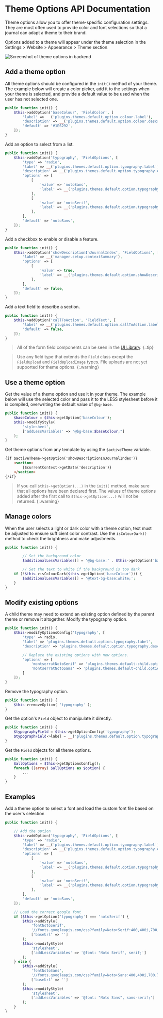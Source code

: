 # Theme Options API Documentation

Theme options allow you to offer theme-specific configuration settings. They are most often used to provide color and font selections so that a journal can adapt a theme to their brand.

Options added to a theme will appear under the theme selection in the Settings > Website > Appearance > Theme  section.

![Screenshot of theme options in backend](theme-options.png)

## Add a theme option

All theme options should be configured in the `init()` method of your theme. The example below will create a color picker, add it to the settings when your theme is selected, and provide a default value to be used when the user has not selected one.

```php
public function init() {
	$this->addOption('baseColour', 'FieldColor', [
		'label' => __('plugins.themes.default.option.colour.label'),
		'description' => __('plugins.themes.default.option.colour.description'),
		'default' => '#1E6292',
	]);
}
```

Add an option to select from a list.

```php
public function init() {
	$this->addOption('typography', 'FieldOptions', [
		'type' => 'radio',
		'label' => __('plugins.themes.default.option.typography.label'),
		'description' => __('plugins.themes.default.option.typography.description'),
		'options' => [
			[
				'value' => 'notoSans',
				'label' => __('plugins.themes.default.option.typography.notoSans'),
			],
			[
				'value' => 'notoSerif',
				'label' => __('plugins.themes.default.option.typography.notoSerif'),
			],
		],
		'default' => 'notoSans',
	]);
}
```

Add a checkbox to enable or disable a feature.

```php
public function init() {
	$this->addOption('showDescriptionInJournalIndex', 'FieldOptions', [
		'label' => __('manager.setup.contextSummary'),
		'options' => [
			[
				'value' => true,
				'label' => __('plugins.themes.default.option.showDescriptionInJournalIndex.option'),
			],
		],
		'default' => false,
	]);
}
```

Add a text field to describe a section.

```php
public function init() {
	$this->addOption('callToAction', 'FieldText', [
		'label' => __('plugins.themes.default.option.callToAction.label'),
		'default' => false,
	]);
}
```

> All of the form field components can be seen in the [UI Library](/dev/ui-library/dev).
{:.tip}

> Use any field type that extends the `Field` class except the `FieldUpload` and `FieldUploadImage` types. File uploads are not yet supported for theme options. {:.warning}


## Use a theme option

Get the value of a theme option and use it in your theme. The example below will use the selected color and pass it to the LESS stylesheet before it is compiled, overwriting the default value of `@bg-base`.

```php
public function init() {
	$baseColour = $this->getOption('baseColour');
	$this->modifyStyle(
		'stylesheet',
		['addLessVariables' => "@bg-base:$baseColour;"]
	);
}
```

Get theme options from any template by using the `$activeTheme` variable.

```html
{if $activeTheme->getOption('showDescriptionInJournalIndex')}
	<section>
		{$currentContext->getData('description')}
	</section>
{/if}
```

> If you call `$this->getOption(...)` in the `init()` method, make sure that all options have been declared first. The values of theme options added after the first call to `$this->getOption(...)` will not be returned.
{:.warning}

## Manage colors

When the user selects a light or dark color with a theme option, text must be adjusted to ensure sufficient color contrast. Use the `isColourDark()` method to check the brightness and make adjustments.

```php
public function init() {

		// Set the background color
		$additionalLessVariables[] = '@bg-base:' . $this->getOption('baseColour') . ';';

		// Set the text to white if the background is too dark
    if (!$this->isColourDark($this->getOption('baseColour'))) {
        $additionalLessVariables[] = '@text-bg-base:white;';
    }
}
```

## Modify existing options

A child theme may need to extend an existing option defined by the parent theme or remove it altogether. Modify the typography option.

```php
public function init() {
	$this->modifyOptionsConfig('typography', [
		'type' => radio,
		'label' => 'plugins.themes.default.option.typography.label',
		'description' => 'plugins.themes.default.option.typography.description',

		// Replace the existing options with new options.
		'options' => [
			'montserratNotoSerif' => 'plugins.themes.default-child.option.typography.montserratNotoSerif',
			'montserratNotoSans' => 'plugins.themes.default-child.option.typography.montserratNotoSans',
		]
	]);
}
```

Remove the typography option.

```php
public function init() {
	$this->removeOption( 'typography' );
}
```

Get the option's `Field` object to manipulate it directly.

```php
public function init() {
	$typographyField = $this->getOptionConfig('typography');
	$typographField->label = __('plugins.themes.default.option.typography.label');
}
```

Get the `Field` objects for all theme options.

```php
public function init() {
	$allOptions = $this->getOptionsConfig();
	foreach ((array) $allOptions as $option) {
		...
	}
}
```

## Examples

Add a theme option to select a font and load the custom font file based on the user's selection.

```php
public function init() {

	// Add the option
	$this->addOption('typography', 'FieldOptions', [
		'type' => 'radio',
		'label' => __('plugins.themes.default.option.typography.label'),
		'description' => __('plugins.themes.default.option.typography.description'),
		'options' => [
			[
				'value' => 'notoSans',
				'label' => __('plugins.themes.default.option.typography.notoSans'),
			],
			[
				'value' => 'notoSerif',
				'label' => __('plugins.themes.default.option.typography.notoSerif'),
			],
		],
		'default' => 'notoSans',
	]);

	// Load the correct google font
	if ($this->getOption('typography') === 'notoSerif') {
		$this->addStyle(
			'fontNotoSerif',
			'//fonts.googleapis.com/css?family=Noto+Serif:400,400i,700,700i',
			['baseUrl' => '']
		);
		$this->modifyStyle(
			'stylesheet',
			['addLessVariables' => '@font: "Noto Serif", serif;']
		);
	} else {
		$this->addStyle(
			'fontNotoSans',
			'//fonts.googleapis.com/css?family=Noto+Sans:400,400i,700,700i',
			['baseUrl' => '']
		);
		$this->modifyStyle(
			'stylesheet',
			['addLessVariables' => '@font: "Noto Sans", sans-serif;']
		);
	}
}
```
